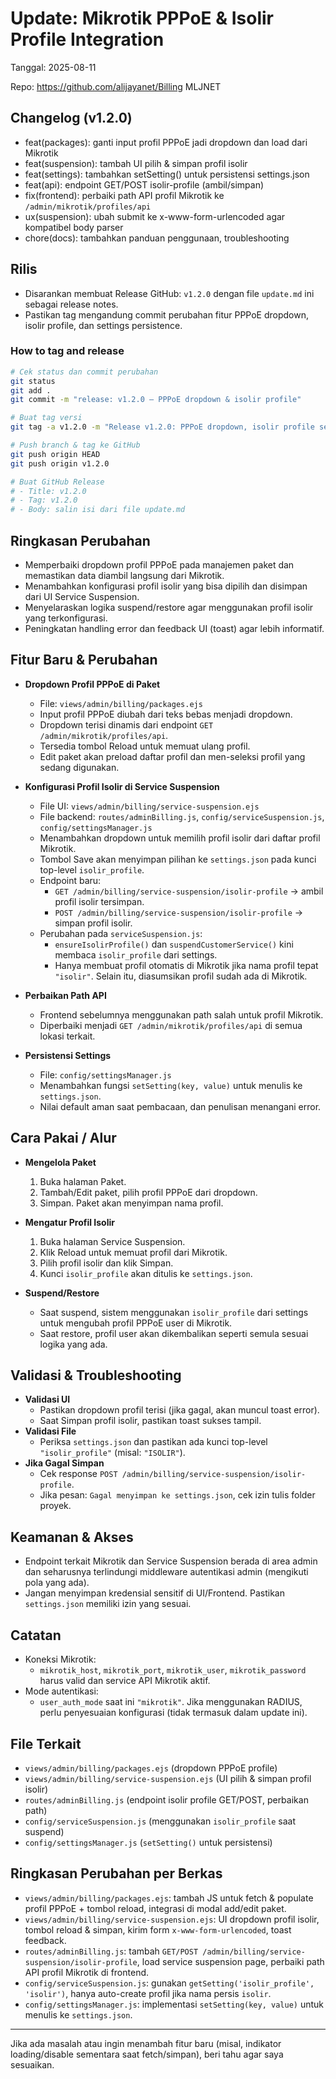 # Update: Mikrotik PPPoE & Isolir Profile Integration

Tanggal: 2025-08-11

Repo: https://github.com/alijayanet/Billing MLJNET

## Changelog (v1.2.0)
- feat(packages): ganti input profil PPPoE jadi dropdown dan load dari Mikrotik
- feat(suspension): tambah UI pilih & simpan profil isolir
- feat(settings): tambahkan setSetting() untuk persistensi settings.json
- feat(api): endpoint GET/POST isolir-profile (ambil/simpan)
- fix(frontend): perbaiki path API profil Mikrotik ke `/admin/mikrotik/profiles/api`
- ux(suspension): ubah submit ke x-www-form-urlencoded agar kompatibel body parser
- chore(docs): tambahkan panduan penggunaan, troubleshooting

## Rilis
- Disarankan membuat Release GitHub: `v1.2.0` dengan file `update.md` ini sebagai release notes.
- Pastikan tag mengandung commit perubahan fitur PPPoE dropdown, isolir profile, dan settings persistence.

### How to tag and release
```bash
# Cek status dan commit perubahan
git status
git add .
git commit -m "release: v1.2.0 – PPPoE dropdown & isolir profile"

# Buat tag versi
git tag -a v1.2.0 -m "Release v1.2.0: PPPoE dropdown, isolir profile setting, settings persistence"

# Push branch & tag ke GitHub
git push origin HEAD
git push origin v1.2.0

# Buat GitHub Release
# - Title: v1.2.0
# - Tag: v1.2.0
# - Body: salin isi dari file update.md
```

## Ringkasan Perubahan
- Memperbaiki dropdown profil PPPoE pada manajemen paket dan memastikan data diambil langsung dari Mikrotik.
- Menambahkan konfigurasi profil isolir yang bisa dipilih dan disimpan dari UI Service Suspension.
- Menyelaraskan logika suspend/restore agar menggunakan profil isolir yang terkonfigurasi.
- Peningkatan handling error dan feedback UI (toast) agar lebih informatif.

## Fitur Baru & Perubahan

- __Dropdown Profil PPPoE di Paket__
  - File: `views/admin/billing/packages.ejs`
  - Input profil PPPoE diubah dari teks bebas menjadi dropdown.
  - Dropdown terisi dinamis dari endpoint `GET /admin/mikrotik/profiles/api`.
  - Tersedia tombol Reload untuk memuat ulang profil.
  - Edit paket akan preload daftar profil dan men-seleksi profil yang sedang digunakan.

- __Konfigurasi Profil Isolir di Service Suspension__
  - File UI: `views/admin/billing/service-suspension.ejs`
  - File backend: `routes/adminBilling.js`, `config/serviceSuspension.js`, `config/settingsManager.js`
  - Menambahkan dropdown untuk memilih profil isolir dari daftar profil Mikrotik.
  - Tombol Save akan menyimpan pilihan ke `settings.json` pada kunci top-level `isolir_profile`.
  - Endpoint baru:
    - `GET /admin/billing/service-suspension/isolir-profile` → ambil profil isolir tersimpan.
    - `POST /admin/billing/service-suspension/isolir-profile` → simpan profil isolir.
  - Perubahan pada `serviceSuspension.js`:
    - `ensureIsolirProfile()` dan `suspendCustomerService()` kini membaca `isolir_profile` dari settings.
    - Hanya membuat profil otomatis di Mikrotik jika nama profil tepat `"isolir"`. Selain itu, diasumsikan profil sudah ada di Mikrotik.

- __Perbaikan Path API__
  - Frontend sebelumnya menggunakan path salah untuk profil Mikrotik.
  - Diperbaiki menjadi `GET /admin/mikrotik/profiles/api` di semua lokasi terkait.

- __Persistensi Settings__
  - File: `config/settingsManager.js`
  - Menambahkan fungsi `setSetting(key, value)` untuk menulis ke `settings.json`.
  - Nilai default aman saat pembacaan, dan penulisan menangani error.

## Cara Pakai / Alur
- __Mengelola Paket__
  1. Buka halaman Paket.
  2. Tambah/Edit paket, pilih profil PPPoE dari dropdown.
  3. Simpan. Paket akan menyimpan nama profil.

- __Mengatur Profil Isolir__
  1. Buka halaman Service Suspension.
  2. Klik Reload untuk memuat profil dari Mikrotik.
  3. Pilih profil isolir dan klik Simpan.
  4. Kunci `isolir_profile` akan ditulis ke `settings.json`.

- __Suspend/Restore__
  - Saat suspend, sistem menggunakan `isolir_profile` dari settings untuk mengubah profil PPPoE user di Mikrotik.
  - Saat restore, profil user akan dikembalikan seperti semula sesuai logika yang ada.

## Validasi & Troubleshooting
- __Validasi UI__
  - Pastikan dropdown profil terisi (jika gagal, akan muncul toast error).
  - Saat Simpan profil isolir, pastikan toast sukses tampil.
- __Validasi File__
  - Periksa `settings.json` dan pastikan ada kunci top-level `"isolir_profile"` (misal: `"ISOLIR"`).
- __Jika Gagal Simpan__
  - Cek response `POST /admin/billing/service-suspension/isolir-profile`.
  - Jika pesan: `Gagal menyimpan ke settings.json`, cek izin tulis folder proyek.

## Keamanan & Akses
- Endpoint terkait Mikrotik dan Service Suspension berada di area admin dan seharusnya terlindungi middleware autentikasi admin (mengikuti pola yang ada).
- Jangan menyimpan kredensial sensitif di UI/Frontend. Pastikan `settings.json` memiliki izin yang sesuai.

## Catatan
- Koneksi Mikrotik:
  - `mikrotik_host`, `mikrotik_port`, `mikrotik_user`, `mikrotik_password` harus valid dan service API Mikrotik aktif.
- Mode autentikasi:
  - `user_auth_mode` saat ini `"mikrotik"`. Jika menggunakan RADIUS, perlu penyesuaian konfigurasi (tidak termasuk dalam update ini).

## File Terkait
- `views/admin/billing/packages.ejs` (dropdown PPPoE profile)
- `views/admin/billing/service-suspension.ejs` (UI pilih & simpan profil isolir)
- `routes/adminBilling.js` (endpoint isolir profile GET/POST, perbaikan path)
- `config/serviceSuspension.js` (menggunakan `isolir_profile` saat suspend)
- `config/settingsManager.js` (`setSetting()` untuk persistensi)

## Ringkasan Perubahan per Berkas
- `views/admin/billing/packages.ejs`: tambah JS untuk fetch & populate profil PPPoE + tombol reload, integrasi di modal add/edit paket.
- `views/admin/billing/service-suspension.ejs`: UI dropdown profil isolir, tombol reload & simpan, kirim form `x-www-form-urlencoded`, toast feedback.
- `routes/adminBilling.js`: tambah `GET/POST /admin/billing/service-suspension/isolir-profile`, load service suspension page, perbaiki path API profil Mikrotik di frontend.
- `config/serviceSuspension.js`: gunakan `getSetting('isolir_profile', 'isolir')`, hanya auto-create profil jika nama persis `isolir`.
- `config/settingsManager.js`: implementasi `setSetting(key, value)` untuk menulis ke `settings.json`.

---
Jika ada masalah atau ingin menambah fitur baru (misal, indikator loading/disable sementara saat fetch/simpan), beri tahu agar saya sesuaikan.

